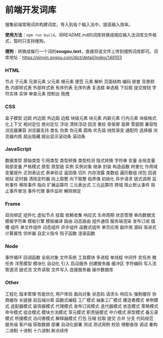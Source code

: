 # 前端开发词库
搜集前端常用词并构建词库，导入到各个输入法中，提高输入效率。

**使用方法**：`npm run build`，将README.md的词库转换成相应输入法词库文件格式，暂时只支持搜狗。

**搜狗**：转换成每行一个词的**sougou.text**，直接将该文件上传到搜狗词库即可。词库地址：https://pinyin.sogou.com/dict/detail/index/148103

### HTML
节点 子元素 兄弟元素 父元素 根元素 便签 元素 解析 页面结构 编码 嵌套 背景颜色 内部样式表 外部样式表 有序列表 无序列表 复选框 单选框 下拉框 提交按钮 字符实体 实体 审查元素 控制台 拖拽

### CSS
盒子模型 边距 内边距 外边距 边框 块级元素 块元素 内联元素 行内元素 块级格式化上下文 相对定位 绝对定位 浮动 清除浮动 回流 重绘 骨架屏 首屏 雪碧图 兼容性 浏览器兼容 浏览器支持 类名 伪类 伪元素 圆角 优先级 线性渐变 通配符 选择器 浏览器内核 超出隐藏 超出显示滚动条 滚动条

### JavaScript
数据类型 原始类型 引用类型 类型转换 类型检测 隐式转换 字符串 变量 全局变量 局部变量 严格模式 原型 原型链 实例 实例对象 继承 封装 构造函数 柯里化 作用域 变量提升 正则表达式 表单验证 返回值 切片 内存泄露 类数组 遍历数组 闭包 回调地狱 定时器 清除定时器 向上取整 向下取整 临界值 初始化 异步请求 链式调用 监听事件 移除事件 指向 扩展运算符 三元表达式 三元运算符 跨域 阻止默认事件 阻止事件冒泡 事件代理 事件监听 解除绑定

### Frame
双向绑定 组件化 虚拟节点 挂载 依赖收集 响应式 生命周期 状态管理 单向数据流 模板字符串 模板引擎 模板编译 路由 动态路由 组件通信 服务端渲染 发布订阅 插槽 组件 单文件组件 动态组件 异步组件 函数式组件 单页应用 副作用 源码 渐进式 计算属性 侦听器 自定义指令 钩子函数 渲染函数

### Node
事件循环 回调函数 全局对象 文件系统 工具模块 多进程 单线程 中间件 宏任务 微任务 洋葱模型 模块化 自动化 引入 启动服务 创建服务器 缓冲区 字符编码 写入流 管道流 链式流 文件读取 文件写入 连接服务器 操作数据库

### Other
工程化 版本管理 性能优化 用户体验 面向对象 状态码 请求头 响应头 强制缓存 协商缓存 长链接 前后端分离 函数式编程 工厂模式 抽象工厂模式 建造者模式 单例模式 适配器模式 装饰器模式 代理模式 发布订阅模式 迭代器模式 状态模式 策略模式 命令模式 组合模式 模块方法模式 享元模式 职责链模式 中介模式 原型模式 备忘录模式 桥接模式 访问者模式 解释器模式 打包 压缩 拉取 提交 合并 分支 代码规范 服务端 客户端 获取数据 部署 自动化部署 测试 测试用例 校验 增删查改 调试 重构 二进制 十进制 十六进制 断点续传